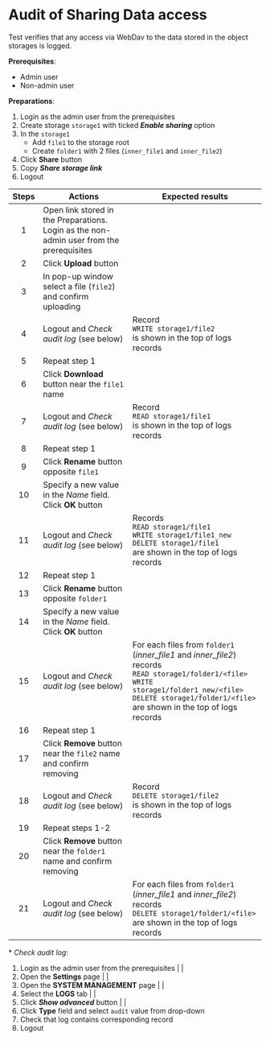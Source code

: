 # Audit of Sharing Data access 

Test verifies that any access via WebDav to the data stored in the object storages is logged.

**Prerequisites**:
- Admin user
- Non-admin user

**Preparations**:
1. Login as the admin user from the prerequisites 
2. Create storage `storage1` with ticked ***Enable sharing*** option
3. In the `storage1`
    - Add `file1` to the storage root
    - Create `folder1` with 2 files (`inner_file1` and `inner_file2`)
4. Click **Share** button
5. Copy ***Share storage link***
9. Logout

| Steps | Actions | Expected results |
| :---: | --- | --- |
| 1 | Open link stored in the Preparations. Login as the non-admin user from the prerequisites | |
| 2 | Click **Upload** button | |
| 3 | In pop-up window select a file (`file2`) and confirm uploading | |
| 4 | Logout and _Check audit log_ (see below) | Record <br> `WRITE storage1/file2` <br> is shown in the top of logs records |
| 5 | Repeat step 1 | |
| 6 | Click **Download** button near the `file1` name | |
| 7 | Logout and _Check audit log_ (see below) | Record <br> `READ storage1/file1` <br> is shown in the top of logs records |
| 8 | Repeat step 1 | |
| 9 |Click **Rename** button opposite `file1` | |
| 10 | Specify a new value in the _Name_ field. Click **OK** button | |
| 11 | Logout and _Check audit log_ (see below) | Records <br> `READ storage1/file1` <br> `WRITE storage1/file1_new` <br> `DELETE storage1/file1` <br> are shown in the top of logs records | 
| 12 | Repeat step 1 | |
| 13 | Click **Rename** button opposite `folder1` | |
| 14 | Specify a new value in the _Name_ field. Click **OK** button | |
| 15 | Logout and _Check audit log_ (see below) | For each files from `folder1` (*inner_file1* and *inner_file2*) records <br> `READ storage1/folder1/<file>` <br> `WRITE storage1/folder1_new/<file>` <br> `DELETE storage1/folder1/<file>` <br> are shown in the top of logs records | 
| 16 | Repeat step 1 | |
| 17 | Click **Remove** button near the `file2` name and confirm removing | |
| 18 | Logout and _Check audit log_ (see below) | Record <br> `DELETE storage1/file2` <br> is shown in the top of logs records |
| 19 | Repeat steps 1-2 | |
| 20 | Click **Remove** button near the `folder1` name and confirm removing | |
| 21 | Logout and _Check audit log_ (see below) | For each files from `folder1` (*inner_file1* and *inner_file2*) records <br> `DELETE storage1/folder1/<file>` <br> are shown in the top of logs records |


\* _Check audit log_:
1. Login as the admin user from the prerequisites | |
2. Open the **Settings** page | |
3. Open the **SYSTEM MANAGEMENT** page | |
4. Select the **LOGS** tab | |
5. Click ***Show advanced*** button | |
6. Click **Type** field and select `audit` value from drop-down
7. Check that log contains corresponding record
8. Logout